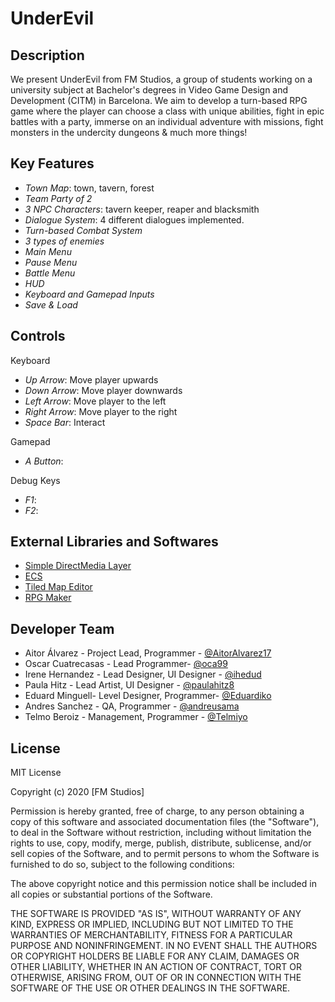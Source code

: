 # UnderEvil

## Description

We present UnderEvil from FM Studios, a group of students working on a university subject at Bachelor's degrees in Video Game Design and Development (CITM) in Barcelona. We aim to develop a turn-based RPG game where the player can choose a class with unique abilities, fight in epic battles with a party, immerse on an individual adventure with missions, fight monsters in the undercity dungeons & much more things!


## Key Features
- *Town Map*: town, tavern, forest
- *Team Party of 2*
- *3 NPC Characters*: tavern keeper, reaper and blacksmith
- *Dialogue System*: 4 different dialogues implemented.
- *Turn-based Combat System*
- *3 types of enemies*
- *Main Menu*
- *Pause Menu*
- *Battle Menu*
- *HUD*
- *Keyboard and Gamepad Inputs*
- *Save & Load*

## Controls
Keyboard
- *Up Arrow*: Move player upwards
- *Down Arrow*: Move player downwards
- *Left Arrow*: Move player to the left
- *Right Arrow*: Move player to the right
- *Space Bar*: Interact

Gamepad
- *A Button*: 

Debug Keys
- *F1*:
- *F2*:


## External Libraries and Softwares
- [Simple DirectMedia Layer](https://www.libsdl.org/)
- [ECS](https://github.com/redxdev/ECS)
- [Tiled Map Editor](https://pugixml.org/)
- [RPG Maker](https://www.rpgmakerweb.com/)

## Developer Team

* Aitor Álvarez - Project Lead, Programmer - [@AitorAlvarez17](https://github.com/AitorAlvarez17)
* Oscar Cuatrecasas - Lead Programmer- [@oca99](https://github.com/OCA99)
* Irene Hernandez - Lead Designer, UI Designer - [@ihedud](https://github.com/ihedud)
* Paula Hitz - Lead Artist, UI Designer - [@paulahitz8](https://github.com/paulahitz8)
* Eduard Minguell- Level Designer, Programmer- [@Eduardiko](https://github.com/Eduardiko)
* Andres Sanchez - QA, Programmer - [@andreusama](https://github.com/andreusama)
* Telmo Beroiz - Management, Programmer - [@Telmiyo](https://github.com/Telmiyo)

## License

MIT License 

Copyright (c) 2020 [FM Studios]

Permission is hereby granted, free of charge, to any person obtaining a copy of this software and associated documentation files (the "Software"), to deal in the Software without restriction, including without limitation the rights to use, copy, modify, merge, publish, distribute, sublicense, and/or sell copies of the Software, and to permit persons to whom the Software is furnished to do so, subject to the following conditions:

The above copyright notice and this permission notice shall be included in all copies or substantial portions of the Software.

THE SOFTWARE IS PROVIDED "AS IS", WITHOUT WARRANTY OF ANY KIND, EXPRESS OR IMPLIED, INCLUDING BUT NOT LIMITED TO THE WARRANTIES OF MERCHANTABILITY, FITNESS FOR A PARTICULAR PURPOSE AND NONINFRINGEMENT. IN NO EVENT SHALL THE AUTHORS OR COPYRIGHT HOLDERS BE LIABLE FOR ANY CLAIM, DAMAGES OR OTHER LIABILITY, WHETHER IN AN ACTION OF CONTRACT, TORT OR OTHERWISE, ARISING FROM, OUT OF OR IN CONNECTION WITH THE SOFTWARE OF THE USE OR OTHER DEALINGS IN THE SOFTWARE.
